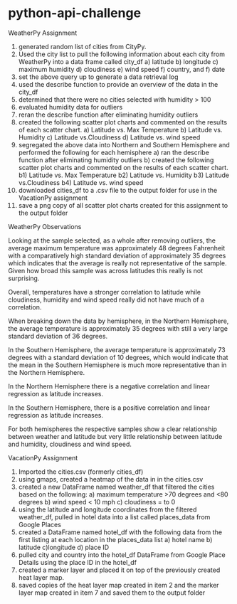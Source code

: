 # python-api-challenge
WeatherPy Assignment

1) generated random list of cities from CityPy.
2) Used the city list to pull the following information about each city from WeatherPy into a data frame called city_df
a) latitude
b) longitude
c) maximum humidity
d) cloudiness
e) wind speed
f) country, and 
f) date
3) set the above query up to generate a data retrieval log
4) used the describe function to provide an overview of the data in the city_df
5) determined that there were no cities selected with humidity > 100
6) evaluated humidity data for outliers
7) reran the describe function after eliminating humidity outliers
8) created the following scatter plot charts and commented on the results of each scatter chart.
a) Latitude vs. Max Temperature
b) Latitude vs. Humidity
c) Latitude vs.Cloudiness
d) Latitude vs. wind speed
9) segregated the above data into Northern and Southern Hemisphere and performed the following for each hemisphere
a) ran the describe function after eliminating humidity outliers
b) created the following scatter plot charts and commented on the results of each scatter chart.
b1) Latitude vs. Max Temperature
b2) Latitude vs. Humidity
b3) Latitude vs.Cloudiness
b4) Latitude vs. wind speed
10) downloaded cities_df to a .csv file to the output folder for use in the VacationPy assignment
11) save a png copy of all scatter plot charts created for this assignment to the output folder

WeatherPy Observations

Looking at the sample selected, as a whole after removing outliers, the average maximum temperature was approximately 48 degrees Fahrenheit with a comparatively high standard deviation of approximately 35 degrees which indicates that the average is really not representative of the sample.  Given how broad this sample was across latitudes this really is not surprising.

Overall, temperatures have a stronger correlation to latitude while cloudiness, humidity and wind speed really did not have much of a correlation.  

When breaking down the data by hemisphere, in the Northern Hemisphere, the average temperature is approximately 35 degrees with still a very large standard deviation of 36 degrees. 

In the Southern Hemisphere, the average temperature is approximately 73 degrees with a standard deviation of 10 degrees, which would indicate that the mean in the Southern Hemisphere is much more representative than in the Northern Hemisphere.  

In the Northern Hemisphere there is a negative correlation and linear regression as latitude increases. 

In the Southern Hemisphere, there is a positive correlation and linear regression as latitude increases.  

For both hemispheres the respective samples show a clear relationship between weather and latitude but very little relationship between latitude and humidity, cloudiness and wind speed.  

VacationPy Assignment

1) Imported the cities.csv (formerly cities_df)
2) using gmaps, created a heatmap of the data in in the cities.csv
3) created a new DataFrame named weather_df that filtered the cities based on the following:
a) maximum temperature >70 degrees and <80 degrees
b) wind speed < 10 mph
c) cloudiness = to 0
4) using the latitude and longitude coordinates from the filtered weather_df, pulled in hotel data into a list called places_data from Google Places
5) created a DataFrame named hotel_df with the following data from the first listing at each location in the places_data list
a) hotel name
b) latitude
c)longitude
d) place ID
6) pulled city and country into the hotel_df DataFrame from Google Place Details using the place ID in the hotel_df
7) created a marker layer and placed it on top of the previously created heat layer map.  
8) saved copies of the heat layer map created in item 2 and the marker layer map created in item 7 and saved them to the output folder
